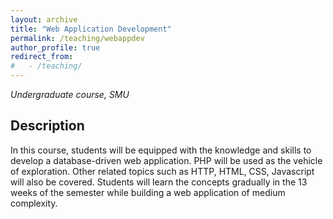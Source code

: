 ```yaml
---
layout: archive
title: "Web Application Development"
permalink: /teaching/webappdev
author_profile: true
redirect_from: 
#   - /teaching/
---
```


*Undergraduate course, SMU*

## Description
In this course, students will be equipped with the knowledge and skills to develop a database-driven web application. PHP will be used as the vehicle of exploration. Other related topics such as HTTP, HTML, CSS, Javascript will also be covered. Students will learn the concepts gradually in the 13 weeks of the semester while building a web application of medium complexity.